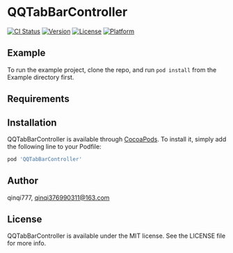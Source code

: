 # QQTabBarController

[![CI Status](https://img.shields.io/travis/qinqi777/QQTabBarController.svg?style=flat)](https://travis-ci.org/qinqi777/QQTabBarController)
[![Version](https://img.shields.io/cocoapods/v/QQTabBarController.svg?style=flat)](https://cocoapods.org/pods/QQTabBarController)
[![License](https://img.shields.io/cocoapods/l/QQTabBarController.svg?style=flat)](https://cocoapods.org/pods/QQTabBarController)
[![Platform](https://img.shields.io/cocoapods/p/QQTabBarController.svg?style=flat)](https://cocoapods.org/pods/QQTabBarController)

## Example

To run the example project, clone the repo, and run `pod install` from the Example directory first.

## Requirements

## Installation

QQTabBarController is available through [CocoaPods](https://cocoapods.org). To install
it, simply add the following line to your Podfile:

```ruby
pod 'QQTabBarController'
```

## Author

qinqi777, qinqi376990311@163.com

## License

QQTabBarController is available under the MIT license. See the LICENSE file for more info.
